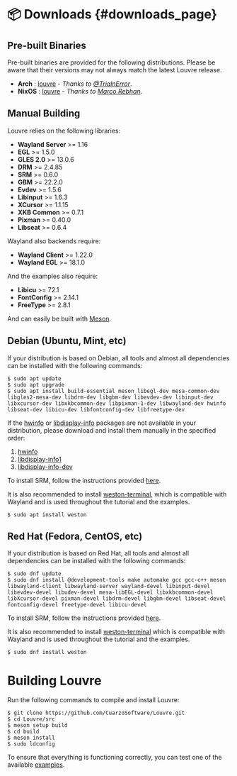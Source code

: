 # 📦 Downloads {#downloads_page}

## Pre-built Binaries

Pre-built binaries are provided for the following distributions. Please be aware that their versions may not always match the latest Louvre release.

* **Arch** : [louvre](https://aur.archlinux.org/packages/louvre) - *Thanks to [@TrialnError](https://aur.archlinux.org/account/TrialnError)*.
* **NixOS** : [louvre](https://search.nixos.org/packages?channel=unstable&show=louvre&from=0&size=50&sort=relevance&type=packages&query=louvre) - *Thanks to [Marco Rebhan](https://github.com/2xsaiko)*.

## Manual Building

Louvre relies on the following libraries:

* **Wayland Server** >= 1.16
* **EGL** >= 1.5.0
* **GLES 2.0** >= 13.0.6
* **DRM** >= 2.4.85
* **SRM** >= 0.6.0
* **GBM** >= 22.2.0
* **Evdev** >= 1.5.6
* **Libinput** >= 1.6.3
* **XCursor** >= 1.1.15
* **XKB Common** >= 0.7.1
* **Pixman** >= 0.40.0
* **Libseat** >= 0.6.4

Wayland also backends require:

* **Wayland Client** >= 1.22.0
* **Wayland EGL** >= 18.1.0

And the examples also require:

* **Libicu** >= 72.1
* **FontConfig** >= 2.14.1
* **FreeType** >= 2.8.1

And can easily be built with [Meson](https://mesonbuild.com/).

## Debian (Ubuntu, Mint, etc)

If your distribution is based on Debian, all tools and almost all dependencies can be installed with the following commands:

```
$ sudo apt update
$ sudo apt upgrade
$ sudo apt install build-essential meson libegl-dev mesa-common-dev libgles2-mesa-dev libdrm-dev libgbm-dev libevdev-dev libinput-dev libxcursor-dev libxkbcommon-dev libpixman-1-dev libwayland-dev hwinfo libseat-dev libicu-dev libfontconfig-dev libfreetype-dev
```

If the [hwinfo](https://github.com/vcrhonek/hwdata) or [libdisplay-info](https://gitlab.freedesktop.org/emersion/libdisplay-info) packages are not available in your distribution, please download and install them manually in the specified order:

1. [hwinfo](https://packages.debian.org/buster/hwinfo)
2. [libdisplay-info1](https://packages.debian.org/sid/libdisplay-info1)
3. [libdisplay-info-dev](https://packages.debian.org/unstable/libdisplay-info-dev)

To install SRM, follow the instructions provided [here](https://cuarzosoftware.github.io/SRM/md_md__downloads.html).

It is also recommended to install [weston-terminal](https://gitlab.freedesktop.org/wayland/weston), which is compatible with Wayland and is used throughout the tutorial and the examples.

```
$ sudo apt install weston
```

## Red Hat (Fedora, CentOS, etc)

If your distribution is based on Red Hat, all tools and almost all dependencies can be installed with the following commands:

```
$ sudo dnf update
$ sudo dnf install @development-tools make automake gcc gcc-c++ meson libwayland-client libwayland-server wayland-devel libinput-devel libevdev-devel libudev-devel mesa-libEGL-devel libxkbcommon-devel libXcursor-devel pixman-devel libdrm-devel libgbm-devel libseat-devel fontconfig-devel freetype-devel libicu-devel
```

To install SRM, follow the instructions provided [here](https://cuarzosoftware.github.io/SRM/md_md__downloads.html).

It is also recommended to install [weston-terminal](https://gitlab.freedesktop.org/wayland/weston) which is compatible with Wayland and is used throughout the tutorial and the examples.

```
$ sudo dnf install weston
```

# Building Louvre

Run the following commands to compile and install Louvre:

```
$ git clone https://github.com/CuarzoSoftware/Louvre.git
$ cd Louvre/src
$ meson setup build
$ cd build
$ meson install
$ sudo ldconfig
```

To ensure that everything is functioning correctly, you can test one of the available [examples](md_md__examples.html).